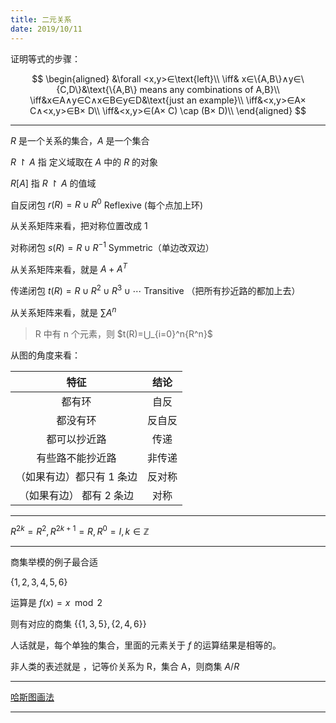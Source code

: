 ```yaml
---
title: 二元关系
date: 2019/10/11
---
```


证明等式的步骤：

$$
\begin{aligned}
&\forall <x,y>∈\text{left}\\
\iff& x∈\{A,B\}∧y∈\{C,D\}&\text{\{A,B\} means any combinations of A,B}\\
\iff&x∈A∧y∈C∧x∈B∈y∈D&\text{just an example}\\
\iff&<x,y>∈A× C∧<x,y>∈B× D\\
\iff&<x,y>∈(A× C) \cap (B× D)\\
\end{aligned}
$$

---

$R$ 是一个关系的集合，$A$ 是一个集合

$R↾ A$ 指 定义域取在 $A$ 中的 $R$ 的对象

$R[A]$ 指 $R↾A$ 的值域

自反闭包 $r(R)=R∪ R^0$ Reflexive (每个点加上环)

从关系矩阵来看，把对称位置改成 1

对称闭包 $s(R)=R∪ R^{-1}$ Symmetric（单边改双边）

从关系矩阵来看，就是 $A +A^T$

传递闭包 $t(R)=R∪ R^2∪ R^3∪ ⋯$ Transitive
（把所有抄近路的都加上去）

从关系矩阵来看，就是 $\sum A^n$

> R 中有 n 个元素，则 $t(R)=⋃_{i=0}^n{R^n}$

从图的角度来看：

<center>

|           特征            |  结论  |
| :-----------------------: | :----: |
|          都有环           |  自反  |
|         都没有环          | 反自反 |
|       都可以抄近路        |  传递  |
|     有些路不能抄近路      | 非传递 |
| （如果有边）都只有 1 条边 | 反对称 |
| （如果有边） 都有 2 条边  |  对称  |

</center>

---

$R^{2k}=R^2,R^{2k+1}=R,R^0=I,k∈\mathbb{Z}$

---

商集举模的例子最合适

$\{1,2,3,4,5,6\}$

运算是 $f(x)=x\mod 2$

则有对应的商集 $\{\{1,3,5\},\{2,4,6\}\}$

人话就是，每个单独的集合，里面的元素关于 $f$ 的运算结果是相等的。

非人类的表述就是 ，记等价关系为 R，集合 A，则商集 $A/R$

---

[哈斯图画法](https://zhuanlan.zhihu.com/p/27205924)

---
